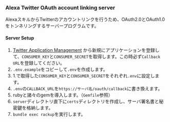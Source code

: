 ### Alexa Twitter OAuth account linking server

AlexaスキルからTwitterのアカウントリンクを行うため、OAuth2.0とOAuth1.0をトンネリングするサーバープログラムです。

#### Server Setup

1. [Twitter Application Management](https://apps.twitter.com/) から新規にアプリケーションを登録して、`CONSUMER_KEY`と`CONSUMER_SECRET`を取得します。この時必ず`Callback URL`を登録してください。
2. `.env.example`をコピーして`.env`を作成します。
3. 1.で取得した`CONSUMER_KEY`と`CONSUMER_SECRET`をそれぞれ`.env`に設定します。
4. `.env`の`CALLBACK_URL`を`https://サーバ名/oauth/callback`に書き換えます。
5. rubyと諸々のgemを導入します。（`Gemfile`参照）
6. `server`ディレクトリ直下に`certs`ディレクトリを作成し、サーバ署名書と秘密鍵を格納します。
6. `bundle exec rackup`を実行します。
